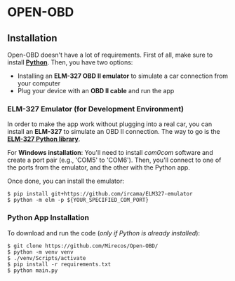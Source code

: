 # **OPEN-OBD**

## **Installation**

Open-OBD doesn't have a lot of requirements. First of all, make sure to install [**Python**](https://www.python.org/downloads/). Then, you have two options:
- Installing an **ELM-327 OBD II emulator** to simulate a car connection from your computer
- Plug your device with an **OBD II cable** and run the app

### **ELM-327 Emulator (for Development Environment)**

In order to make the app work without plugging into a real car, you can install an **ELM-327** to simulate an OBD II connection. The way to go is the [**ELM-327 Python library**](https://github.com/Ircama/ELM327-emulator).

For **Windows installation**: You'll need to install *com0com* software and create a port pair (e.g., 'COM5' to 'COM6'). Then, you'll connect to one of the ports from the emulator, and the other with the Python app.

Once done, you can install the emulator:

```
$ pip install git+https://github.com/ircama/ELM327-emulator
$ python -m elm -p ${YOUR_SPECIFIED_COM_PORT}
```

### **Python App Installation**

To download and run the code (*only if Python is already installed*):
```
$ git clone https://github.com/Mirecos/Open-OBD/
$ python -m venv venv
$ ./venv/Scripts/activate
$ pip install -r requirements.txt
$ python main.py
```